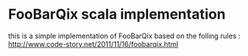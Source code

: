 FooBarQix scala implementation
==============================

this is a simple implementation of FooBarQix based on the folling rules : http://www.code-story.net/2011/11/16/foobarqix.html